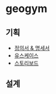 # geogym

## 기획
- [정의서 & 명세서](https://docs.google.com/spreadsheets/d/1BPg-fDgPZS13yf4HBgm8qOQIOWYP7zYifbCXPVFMklQ/edit?usp=sharing)
- [유스케이스](https://drive.google.com/file/d/1Qg3z2rg2ZfNv0qqbx4lyL0y8ts8qKc8O/view?usp=sharing)
- [스토리보드](https://ovenapp.io/project/f28kVDQLFJSxNXLXcZzFyj9ZzKC0QJ8u#WBJpP)

## 설계

